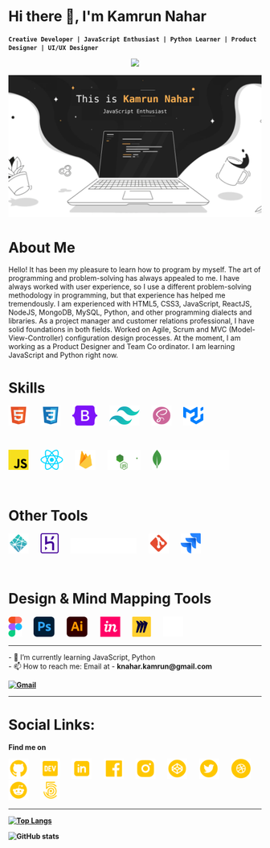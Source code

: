 # Hi there 👋, I'm Kamrun Nahar

**`Creative Developer | JavaScript Enthusiast | Python Learner | Product Designer | UI/UX Designer`**
<br>

<p align="center">
  <img src="https://readme-typing-svg.herokuapp.com?font=poppins&weight=900&size=24&pause=1000&color=FBAF52&center=true&vCenter=true&width=435&lines=MERN+Stack+Developer;JavaScript+Enthusiast;Self+Taught+Programmer;Senior+UI%2FUX+Designer">
</p>




![Designer | Developer](https://raw.githubusercontent.com/iknahar/iknahar/main/assets/heroimg.png)



# About Me
Hello! It has been my pleasure to learn how to program by myself. The art of programming and problem-solving has always appealed to me. I have always worked with user experience, so I use a different problem-solving methodology in programming, but that experience has helped me tremendously. I am experienced with HTML5, CSS3, JavaScript, ReactJS, NodeJS, MongoDB, MySQL, Python, and other programming dialects and libraries. As a project manager and customer relations professional, I have solid foundations in both fields. Worked on Agile, Scrum and MVC (Model-View-Controller) configuration design processes. At the moment, I am working as a Product Designer and Team Co ordinator. I am learning JavaScript and Python right now.





<!-- # Skills
✨HTML <br>
✨CSS (BootStrap, Tailwind, MUI, SaaS) <br>
✨JavaScript <br>
✨React.Js <br>
✨Firebase <br>
✨Node.Js <br> 
✨Express.Js <br>
✨MongoDB <br>

<hr>

# Tools:
⚙️Github <br>
⚙️Gitlab <br>
⚙️Jira <br>
⚙️Netlify <br>
⚙️Heroku <br>
⚙️Vercel <br>
⚙️Miro <br>
⚙️Figma+Figjam <br>
⚙️PhotoShop <br> -->


# Skills

<img src='https://raw.githubusercontent.com/iknahar/iknahar/main/assets/skills/line1/vscode-icons_file-type-html.svg' alt='html' height='40'>&nbsp;&nbsp;&nbsp;&nbsp;&nbsp;
<img src='https://raw.githubusercontent.com/iknahar/iknahar/main/assets/skills/line1/vscode-icons_file-type-css.svg' alt='css' height='40'>&nbsp;&nbsp;&nbsp;&nbsp;&nbsp;
<img src='https://raw.githubusercontent.com/iknahar/iknahar/main/assets/skills/line1/logos_bootstrap.svg' alt='bs' height='40'>&nbsp;&nbsp;&nbsp;&nbsp;&nbsp;
<img src='https://raw.githubusercontent.com/iknahar/iknahar/main/assets/skills/line1/logos_tailwindcss-icon.svg' alt='tw' height='40'>&nbsp;&nbsp;&nbsp;&nbsp;&nbsp;
<img src='https://raw.githubusercontent.com/iknahar/iknahar/main/assets/skills/line1/vscode-icons_file-type-scss2.svg' alt='scss' height='40'>&nbsp;&nbsp;&nbsp;&nbsp;&nbsp;
<img src='https://raw.githubusercontent.com/iknahar/iknahar/main/assets/skills/line1/simple-icons_mui.svg' alt='mui' height='40'>&nbsp;&nbsp;&nbsp;&nbsp;&nbsp;

<br>


<img src='https://raw.githubusercontent.com/iknahar/iknahar/main/assets/skills/line2/logos_javascript.svg' alt='js' height='40'>&nbsp;&nbsp;&nbsp;&nbsp;&nbsp;
<img src='https://raw.githubusercontent.com/iknahar/iknahar/main/assets/skills/line2/logos_react.svg' alt='rj' height='40'>&nbsp;&nbsp;&nbsp;&nbsp;&nbsp;
<img src='https://raw.githubusercontent.com/iknahar/iknahar/main/assets/skills/line2/vscode-icons_file-type-firebase.svg' alt='firebase' height='40'>&nbsp;&nbsp;&nbsp;&nbsp;&nbsp;
<img src='https://raw.githubusercontent.com/iknahar/iknahar/main/assets/skills/line2/logos_nodejs.svg' alt='node' height='40'>&nbsp;&nbsp;&nbsp;&nbsp;&nbsp;
<img src='https://raw.githubusercontent.com/iknahar/iknahar/main/assets/skills/line2/logos_mongodb.svg' alt='mongo' height='40'>&nbsp;&nbsp;&nbsp;&nbsp;&nbsp;

<br>


# Other Tools

<img src='https://raw.githubusercontent.com/iknahar/iknahar/main/assets/skills/line3/vscode-icons_file-type-netlify.svg' alt='Netlify' height='40'>&nbsp;&nbsp;&nbsp;&nbsp;&nbsp;
<img src='https://raw.githubusercontent.com/iknahar/iknahar/main/assets/skills/line3/logos_heroku-icon.svg' alt='Heroku' height='40'>&nbsp;&nbsp;&nbsp;&nbsp;&nbsp;
<img src='https://raw.githubusercontent.com/iknahar/iknahar/main/assets/skills/line3/logos_vercel.svg' alt='Vercel' height='30'>&nbsp;&nbsp;&nbsp;&nbsp;&nbsp;
<img src='https://raw.githubusercontent.com/iknahar/iknahar/main/assets/skills/line3/mdi_git.svg' alt='Git' height='40'>&nbsp;&nbsp;&nbsp;&nbsp;&nbsp;
<img src='https://raw.githubusercontent.com/iknahar/iknahar/main/assets/skills/line3/logos_jira.svg' alt='Jira' height='40'>&nbsp;&nbsp;&nbsp;&nbsp;&nbsp;


<br>


# Design & Mind Mapping Tools

<img src='https://raw.githubusercontent.com/iknahar/iknahar/main/assets/skills/line4/logos_figma.svg' alt='Fig' height='40'>&nbsp;&nbsp;&nbsp;&nbsp;&nbsp;
<img src='https://raw.githubusercontent.com/iknahar/iknahar/main/assets/skills/line4/logos_adobe-photoshop.svg' alt='PS' height='40'>&nbsp;&nbsp;&nbsp;&nbsp;&nbsp;
<img src='https://raw.githubusercontent.com/iknahar/iknahar/main/assets/skills/line4/logos_adobe-illustrator.svg' alt='AI' height='40'>&nbsp;&nbsp;&nbsp;&nbsp;&nbsp;
<img src='https://raw.githubusercontent.com/iknahar/iknahar/main/assets/skills/line4/logos_invision-icon.svg' alt='INS' height='40'>&nbsp;&nbsp;&nbsp;&nbsp;&nbsp;
<img src='https://github.com/iknahar/iknahar/blob/main/assets/skills/line4/miro.png?raw=true' alt='Miro' height='40'>&nbsp;&nbsp;&nbsp;&nbsp;&nbsp;
<img src='https://raw.githubusercontent.com/iknahar/iknahar/main/assets/skills/line4/radix-icons_notion-logo.svg' alt='Notion' height='40'>&nbsp;&nbsp;&nbsp;&nbsp;&nbsp;


<hr>
- 🌱 I’m currently learning JavaScript, Python <br>
- 📫 How to reach me: Email at - <b> knahar.kamrun@gmail.com <b>

[![Gmail](https://img.shields.io/badge/%20-Send%20Mail-black?color=14171A&labelColor=ef5350&logo=gmail&logoColor=ffffff)](mailto:knahar.kamrun@gmail.com) 



<hr>

# Social Links:

Find me on 
<br>

[<img src='https://raw.githubusercontent.com/iknahar/iknahar/main/assets/ri_github-fill.svg' alt='github' height='40'>](https://github.com/iknahar)  &nbsp;&nbsp;&nbsp;&nbsp;&nbsp;
[<img src='https://raw.githubusercontent.com/iknahar/iknahar/main/assets/bxl_dev-to.svg' alt='dev' height='40'>](https://dev.to/iknahar)  &nbsp;&nbsp;&nbsp;&nbsp;&nbsp;
[<img src='https://raw.githubusercontent.com/iknahar/iknahar/main/assets/mingcute_linkedin-fill.svg' alt='linkedin' height='40'>](https://www.linkedin.com/in/knahar/)  &nbsp;&nbsp;&nbsp;&nbsp;&nbsp;
[<img src='https://raw.githubusercontent.com/iknahar/iknahar/main/assets/dashicons_facebook.svg' alt='facebook' height='40'>](https://www.facebook.com/iknahar)  &nbsp;&nbsp;&nbsp;&nbsp;&nbsp;
[<img src='https://raw.githubusercontent.com/iknahar/iknahar/main/assets/ri_instagram-fill.svg' alt='instagram' height='40'>](https://www.instagram.com/iknahar/)  &nbsp;&nbsp;&nbsp;&nbsp;&nbsp;
[<img src='https://raw.githubusercontent.com/iknahar/iknahar/main/assets/ion_logo-codepen.svg' alt='codepen' height='40'>](https://codepen.io/iknahar)  &nbsp;&nbsp;&nbsp;&nbsp;&nbsp;
[<img src='https://raw.githubusercontent.com/iknahar/iknahar/main/assets/ant-design_twitter-circle-filled.svg' alt='TWt' height='40'>](https://twitter.com/ik_nahar)  &nbsp;&nbsp;&nbsp;&nbsp;&nbsp;
[<img src='https://raw.githubusercontent.com/iknahar/iknahar/main/assets/entypo-social_dribbble-with-circle.svg' alt='Dribbble' height='40'>](https://twitter.com/ik_nahar)  &nbsp;&nbsp;&nbsp;&nbsp;&nbsp; 
[<img src='https://raw.githubusercontent.com/iknahar/iknahar/main/assets/ic_outline-reddit.svg' alt='Dribbble' height='40'>](https://dribbble.com/iknahar)  &nbsp;&nbsp;&nbsp;&nbsp;&nbsp;
[<img src='https://raw.githubusercontent.com/iknahar/iknahar/main/assets/jam_500px.svg' alt='Dribbble' height='40'>](https://500px.com/p/iknahar)  &nbsp;&nbsp;&nbsp;&nbsp;&nbsp;


<hr>

[![Top Langs](https://github-readme-stats.vercel.app/api/top-langs/?username=iknahar&theme=vision-friendly-dark&layout=compact)](https://github.com/anuraghazra/github-readme-stats)

![GitHub stats](https://github-readme-stats.vercel.app/api?username=iknahar&show_icons=true&count_private=true&theme=vision-friendly-dark)  

